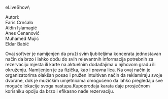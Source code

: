 eLiveShow\

Autori:\
Faris Crnčalo\
Aldin Islamagić\
Anes Ćenanović\
Muhamed Mujić\
Eldar Babić



Ovaj softver je namijenjen da pruži svim ljubiteljima koncerata jednostavan način da brzo i lahko dođu do svih relevantnih
informacija potrebnih za rezervaciju mjesta ili karte na aktuelnim dodađajima u njihovom gradu ili okruženju.
Namijenjen je za fizička, kao i pravna lica. Na ovaj način je organizatorima olakšan posao i pružen
intuitivan način da reklamiraju svoje dvorane, dok je muzičkim umjetnicima omogućeno da lahko pregledaju sve moguće 
lokacije svoga nastupa.Kupoprodaja karata daje prosječnom korisniku opciju da brzo i efikasno nađe rezervaciju.
